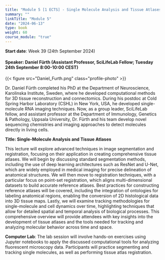 ```yaml
---
title: "Module 5 [1 ECTS] - Single Molecule Analysis and Tissue Atlases"
summary: ""
linkTitle: "Module 5"
date: "2024-06-13"
type: book
weight: 60
course_module: "true"
---
```


<style>
  .profile-photo {
    width: 150px; /* Adjust the width as needed */
    height: auto; /* This keeps the aspect ratio of the image */
    display: block;
    margin-left: auto;
    margin-right: auto;
  }
</style>

**Start date**: Week 39 (24th September 2024)

<!-- updated: 12.09.2024 -->
#### Speaker: Daniel Fürth (Assistant Professor, SciLifeLab Fellow; Tuesday 24th September 8:00-10:00 CEST)

{{< figure src="Daniel_Furth.png" class="profile-photo" >}}

Dr. Daniel Fürth completed his PhD at the Department of Neuroscience, Karolinska Institute, Sweden, where he developed computational methods for 3D tissue reconstruction and connectomics. During his postdoc at Cold Spring Harbor Laboratory (CSHL) in New York, USA, he developed single-molecule RNA imaging techniques. Now, as a group leader, SciLifeLab fellow, and assistant professor at the Department of Immunology, Genetics & Pathology, Uppsala University, Dr. Fürth and his team develop novel sequencing chemistries and imaging approaches to detect molecules directly in living cells.

**Title: Single-Molecule Analysis and Tissue Atlases**

This lecture will explore advanced techniques in image segmentation and registration, focusing on their application in creating comprehensive tissue atlases. We will begin by discussing standard segmentation methods, including the use of deep learning architectures such as ResNet and U-Net, which are widely employed in medical imaging for precise delineation of anatomical structures. We will then move to registration techniques, with a particular focus on point-set registration, which aligns multi-dimensional datasets to build accurate reference atlases. Best practices for constructing reference atlases will be covered, including the integration of ontologies for labeling anatomical regions, enabling the conversion of 2D histological data into 3D tissue maps. Lastly, we will examine tracking methodologies for single-molecule and cell dynamics over time, highlighting techniques that allow for detailed spatial and temporal analysis of biological processes. This comprehensive overview will provide attendees with key insights into the development of tissue atlases and the tools needed for tracking and analyzing molecular behavior across time and space.

<!-- TODO: needs to be updated -->
**Computer Lab**: The lab session will involve hands-on exercises using Jupyter notebooks to apply the discussed computational tools for analyzing fluorescent microscopy data. Participants will practice segmenting and tracking single molecules, as well as performing tissue atlas registration.
